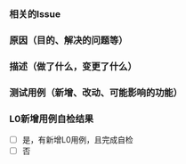 ### 相关的Issue

  
### 原因（目的、解决的问题等）


### 描述（做了什么，变更了什么）


### 测试用例（新增、改动、可能影响的功能）
    
    
### L0新增用例自检结果
- [ ] 是，有新增L0用例，且完成自检
- [ ] 否